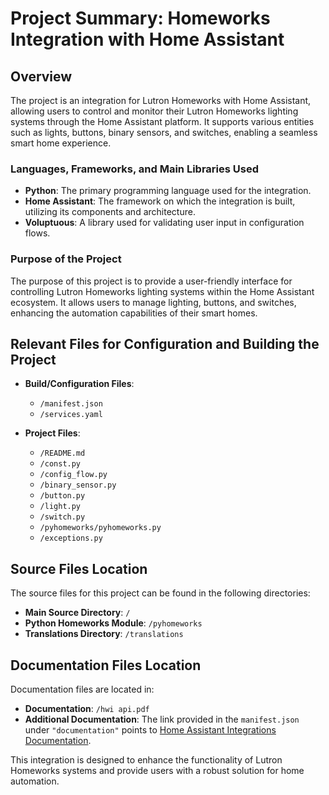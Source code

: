 # Project Summary: Homeworks Integration with Home Assistant

## Overview
The project is an integration for Lutron Homeworks with Home Assistant, allowing users to control and monitor their Lutron Homeworks lighting systems through the Home Assistant platform. It supports various entities such as lights, buttons, binary sensors, and switches, enabling a seamless smart home experience.

### Languages, Frameworks, and Main Libraries Used
- **Python**: The primary programming language used for the integration.
- **Home Assistant**: The framework on which the integration is built, utilizing its components and architecture.
- **Voluptuous**: A library used for validating user input in configuration flows.

### Purpose of the Project
The purpose of this project is to provide a user-friendly interface for controlling Lutron Homeworks lighting systems within the Home Assistant ecosystem. It allows users to manage lighting, buttons, and switches, enhancing the automation capabilities of their smart homes.

## Relevant Files for Configuration and Building the Project
- **Build/Configuration Files**:
  - `/manifest.json`
  - `/services.yaml`
  
- **Project Files**:
  - `/README.md`
  - `/const.py`
  - `/config_flow.py`
  - `/binary_sensor.py`
  - `/button.py`
  - `/light.py`
  - `/switch.py`
  - `/pyhomeworks/pyhomeworks.py`
  - `/exceptions.py`
  
## Source Files Location
The source files for this project can be found in the following directories:
- **Main Source Directory**: `/`
- **Python Homeworks Module**: `/pyhomeworks`
- **Translations Directory**: `/translations`

## Documentation Files Location
Documentation files are located in:
- **Documentation**: `/hwi api.pdf`
- **Additional Documentation**: The link provided in the `manifest.json` under `"documentation"` points to [Home Assistant Integrations Documentation](https://www.home-assistant.io/integrations/homeworks).

This integration is designed to enhance the functionality of Lutron Homeworks systems and provide users with a robust solution for home automation.